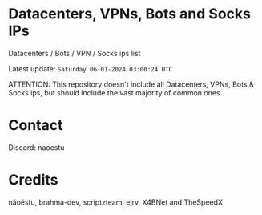 # Datacenters, VPNs, Bots and Socks IPs
 
Datacenters / Bots / VPN / Socks ips list

Latest update: `Saturday 06-01-2024 03:00:24 UTC` 

ATTENTION: This repository doesn't include all Datacenters, VPNs, Bots & Socks ips, 
but should include the vast majority of common ones.

# Contact
Discord: naoestu

# Credits
nãoéstu, brahma-dev, scriptzteam, ejrv, X4BNet and TheSpeedX
